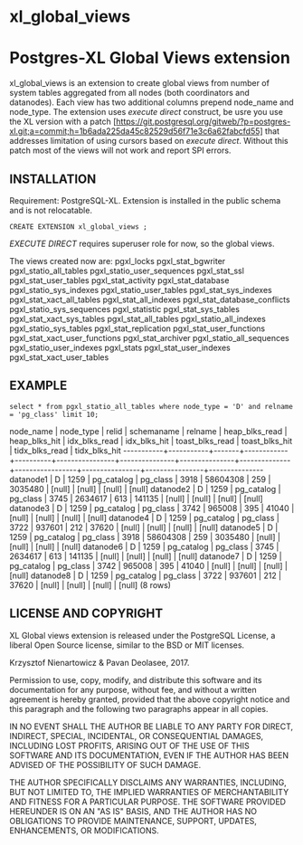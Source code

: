 # xl_global_views

Postgres-XL Global Views extension
====================

xl_global_views is an extension to create global views from number of system tables aggregated from all nodes (both coordinators and datanodes).
Each view has two additional columns prepend node_name and node_type. 
The extension uses _execute direct_ construct, be usre you use the XL version with a patch [https://git.postgresql.org/gitweb/?p=postgres-xl.git;a=commit;h=1b6ada225da45c82529d56f71e3c6a62fabcfd55] that addresses limitation of using cursors based on _execute direct_. Without this patch most of the views will not work and report SPI errors.

INSTALLATION
------------
Requirement: PostgreSQL-XL.
Extension is installed in the public schema and is not relocatable.

    CREATE EXTENSION xl_global_views ;

_EXECUTE DIRECT_ requires superuser role for now, so the global views.

The views created now are:
pgxl_locks                     pgxl_stat_bgwriter             pgxl_statio_all_tables         pgxl_statio_user_sequences     pgxl_stat_ssl                  pgxl_stat_user_tables
pgxl_stat_activity             pgxl_stat_database             pgxl_statio_sys_indexes        pgxl_statio_user_tables        pgxl_stat_sys_indexes          pgxl_stat_xact_all_tables
pgxl_stat_all_indexes          pgxl_stat_database_conflicts   pgxl_statio_sys_sequences      pgxl_statistic                 pgxl_stat_sys_tables           pgxl_stat_xact_sys_tables
pgxl_stat_all_tables           pgxl_statio_all_indexes        pgxl_statio_sys_tables         pgxl_stat_replication          pgxl_stat_user_functions       pgxl_stat_xact_user_functions
pgxl_stat_archiver             pgxl_statio_all_sequences      pgxl_statio_user_indexes       pgxl_stats                     pgxl_stat_user_indexes         pgxl_stat_xact_user_tables

EXAMPLE
-------

	select * from pgxl_statio_all_tables where node_type = 'D' and relname = 'pg_class' limit 10;

node_name | node_type | relid | schemaname | relname  | heap_blks_read | heap_blks_hit | idx_blks_read | idx_blks_hit | toast_blks_read | toast_blks_hit | tidx_blks_read | tidx_blks_hit
-----------+-----------+-------+------------+----------+----------------+---------------+---------------+--------------+-----------------+----------------+----------------+---------------
 datanode1 | D         |  1259 | pg_catalog | pg_class |           3918 |      58604308 |           259 |      3035480 |          [null] |         [null] |         [null] |        [null]
 datanode2 | D         |  1259 | pg_catalog | pg_class |           3745 |       2634617 |           613 |       141135 |          [null] |         [null] |         [null] |        [null]
 datanode3 | D         |  1259 | pg_catalog | pg_class |           3742 |        965008 |           395 |        41040 |          [null] |         [null] |         [null] |        [null]
 datanode4 | D         |  1259 | pg_catalog | pg_class |           3722 |        937601 |           212 |        37620 |          [null] |         [null] |         [null] |        [null]
 datanode5 | D         |  1259 | pg_catalog | pg_class |           3918 |      58604308 |           259 |      3035480 |          [null] |         [null] |         [null] |        [null]
 datanode6 | D         |  1259 | pg_catalog | pg_class |           3745 |       2634617 |           613 |       141135 |          [null] |         [null] |         [null] |        [null]
 datanode7 | D         |  1259 | pg_catalog | pg_class |           3742 |        965008 |           395 |        41040 |          [null] |         [null] |         [null] |        [null]
 datanode8 | D         |  1259 | pg_catalog | pg_class |           3722 |        937601 |           212 |        37620 |          [null] |         [null] |         [null] |        [null]
(8 rows)

	

LICENSE AND COPYRIGHT
---------------------

XL Global views extension is released under the PostgreSQL License, a liberal Open Source license, similar to the BSD or MIT licenses.

Krzysztof Nienartowicz & Pavan Deolasee, 2017.

Permission to use, copy, modify, and distribute this software and its documentation for any purpose, without fee, and without a written agreement is hereby granted, provided that the above copyright notice and this paragraph and the following two paragraphs appear in all copies.

IN NO EVENT SHALL THE AUTHOR BE LIABLE TO ANY PARTY FOR DIRECT, INDIRECT, SPECIAL, INCIDENTAL, OR CONSEQUENTIAL DAMAGES, INCLUDING LOST PROFITS, ARISING OUT OF THE USE OF THIS SOFTWARE AND ITS DOCUMENTATION, EVEN IF THE AUTHOR HAS BEEN ADVISED OF THE POSSIBILITY OF SUCH DAMAGE.

THE AUTHOR SPECIFICALLY DISCLAIMS ANY WARRANTIES, INCLUDING, BUT NOT LIMITED TO, THE IMPLIED WARRANTIES OF MERCHANTABILITY AND FITNESS FOR A PARTICULAR PURPOSE. THE SOFTWARE PROVIDED HEREUNDER IS ON AN "AS IS" BASIS, AND THE AUTHOR HAS NO OBLIGATIONS TO PROVIDE MAINTENANCE, SUPPORT, UPDATES, ENHANCEMENTS, OR MODIFICATIONS.

